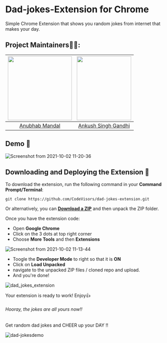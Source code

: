 # Dad-jokes-Extension for Chrome
Simple Chrome Extension that shows you random jokes from internet that makes your day.

## Project Maintainers👨🏫:

| <img src = "https://avatars.githubusercontent.com/u/84004920?v=4" width = 200 height = 200> | <img src = "https://user-images.githubusercontent.com/55637484/135871362-b5baa3b5-b53e-4f08-8017-fa23bf6edc6b.jpg" width = 170 height = 200> |
| :------------------------------------------------------------------------------------------: | :------------------------------------------------------------------------------------------: |
|                    [Anubhab Mandal](https://github.com/Anubhab2002)                    |                        [Ankush Singh Gandhi](https://github.com/ankushsinghgandhi)   

## Demo :purple_heart:

![Screenshot from 2021-10-02 11-20-36](https://user-images.githubusercontent.com/55637484/135705291-a9fcbc2b-2487-4955-a076-616a8d86ac30.png)

## Downloading and Deploying the Extension :eyes:

To download the extension, run the following command in your __Command Prompt/Terminal__:

```
git clone https://github.com/CodeVisors/dad-jokes-extension.git
```

Or alternatively, you can [__Download a ZIP__](https://github.com/CodeVisors/dad-jokes-extension/archive/refs/heads/main.zip) and then unpack the ZIP folder.

Once you have the extension code:

* Open __Google Chrome__
* Click on the 3 dots at top right corner
* Choose __More Tools__ and then __Extensions__

![Screenshot from 2021-10-02 11-13-44](https://user-images.githubusercontent.com/55637484/135705139-dad510e2-6109-46f5-acaa-1b82da1fc5bb.png)

* Toogle the __Developer Mode__ to right so that it is __ON__ 
* Click on __Load Unpacked__ 
* navigate to the unpacked ZIP files / cloned repo and upload.
* And you're done! 

![dad_jokes_extension](https://user-images.githubusercontent.com/26281852/136672174-a5239bd4-dab0-49c8-99ee-8f66b8511c75.png)

Your extension is ready to work! Enjoy:thumbsup:

###### Hooray, the jokes are all yours now!! 
Get random dad jokes and CHEER up your DAY !!

![dad-jokesdemo](https://user-images.githubusercontent.com/26281852/136672494-82782c48-d905-4a74-8dd2-71ee3f207a83.png)

